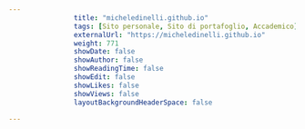 ---
                title: "micheledinelli.github.io"
                tags: [Sito personale, Sito di portafoglio, Accademico]
                externalUrl: "https://micheledinelli.github.io"
                weight: 771
                showDate: false
                showAuthor: false
                showReadingTime: false
                showEdit: false
                showLikes: false
                showViews: false
                layoutBackgroundHeaderSpace: false
                ---

